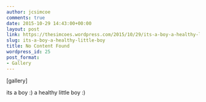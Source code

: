 ```yaml
---
author: jcsimcoe
comments: true
date: 2015-10-29 14:43:00+00:00
layout: post
link: https://thesimcoes.wordpress.com/2015/10/29/its-a-boy-a-healthy-little-boy/
slug: its-a-boy-a-healthy-little-boy
title: No Content Found
wordpress_id: 25
post_format:
- Gallery
---
```


[gallery]


its a boy :) a healthy little boy :)
